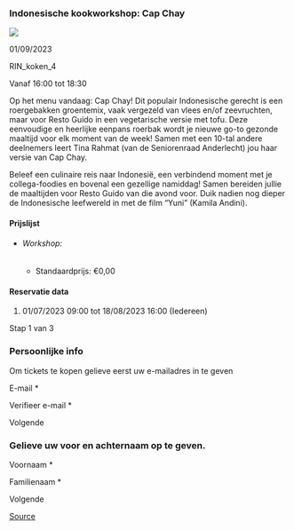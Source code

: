 ### Indonesische kookworkshop: Cap Chay

![](https://s3-eu-west-1.amazonaws.com/os-kwdo/prod/vgc/images/activity/649ab8d7d7505_clem-onojeghuo-Cap_Chay.jpg)

01/09/2023

RIN\_koken\_4

Vanaf 16:00 tot 18:30

Op het menu vandaag: Cap Chay! Dit populair Indonesische gerecht is een roergebakken groentemix, vaak vergezeld van vlees en/of zeevruchten, maar voor Resto Guido in een vegetarische versie met tofu. Deze eenvoudige en heerlijke eenpans roerbak wordt je nieuwe go-to gezonde maaltijd voor elk moment van de week! Samen met een 10-tal andere deelnemers leert Tina Rahmat (van de Seniorenraad Anderlecht) jou haar versie van Cap Chay.  
  
Beleef een culinaire reis naar Indonesië, een verbindend moment met je collega-foodies en bovenal een gezellige namiddag! Samen bereiden jullie de maaltijden voor Resto Guido van die avond voor. Duik nadien nog dieper de Indonesische leefwereld in met de film “Yuni” (Kamila Andini).  
  
  
  

#### Prijslijst

* ###### Workshop:
    
    * Standaardprijs: €0,00

  

#### Reservatie data

1.  01/07/2023 09:00 tot 18/08/2023 16:00 (Iedereen)

Stap 1 van 3

 

### Persoonlijke info

Om tickets te kopen gelieve eerst uw e-mailadres in te geven

  

E-mail * 

Verifieer e-mail * 

Volgende

### Gelieve uw voor en achternaam op te geven.

Voornaam * 

Familienaam * 

Volgende

[Source](https://tickets.vgc.be/ticketingActivity/subscribe/RIN_koken_4)